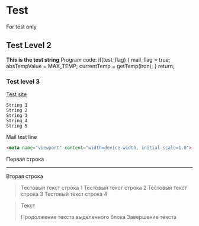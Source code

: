 # Test
For test only
## Test Level 2
**This is the test string**
Program code:
    if(test_flag)
    {
      mail_flag = true;
      absTempValue = MAX_TEMP;
      currentTemp = getTemp(Iron);
    }
    return;  
### Test level 3
[Test site](http://www.ria.ru)

    String 1
    String 2
    String 3
    String 4
    String 5

Mail test line
```html
<meta name="viewport" content="width=device-width, initial-scale=1.0">
```

Первая строка
***
Вторая строка

>Тестовый текст строка 1
>Тестовый текст строка 2
>Тестовый текст строка 3
>Тестовый текст строка 4

> Текст
> 
> Продолжение текста выделенного блока
> Завершение текста
